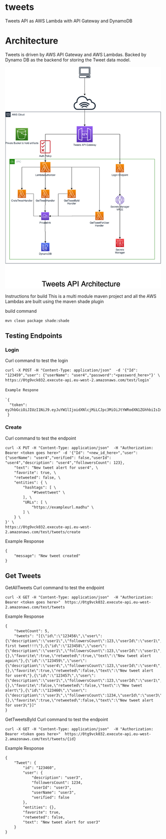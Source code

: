 # tweets
Tweets API as AWS Lambda with API Gateway and DynamoDB

# Architecture

Tweets is driven by AWS API Gateway and AWS Lambdas. Backed by Dynamo DB as the backend for storing the Tweet data model.

![TweetsAPI](https://github.com/madhu-sv/tweets/blob/master/TweetsAPI.png)


Instructions for build
This is a multi module maven project and all the AWS Lambdas are built using the maven shade plugin

build command 
```Shell
mvn clean package shade:shade
```

## Testing Endpoints

### Login

Curl command to test the login
```Shell
curl -X POST -H "Content-Type: application/json"  -d '{"Id": "123459","user": {"userName": "user4","password":"<password_here>"}' \
https://0tg9vck032.execute-api.eu-west-2.amazonaws.com/test/login`

Example Respone

`{
  "token": eyJhbGciOiJIUzI1NiJ9.eyJuYW1lIjoidXNlcjMiLCJpc3MiOiJtYWRodXN1ZGhhbiIsImF1ZCI6InRlc3QgYXVkaWVuY2UiLCJleHAiOjE2NDI0MTM5NTR9.mEMnKaF2GUkA4zGhG7dVwACk_Tvc3HSDTjJJPxQoAKE"
 }
 ```

### Create
Curl command to test the endpoint
```Shell
curl -X PUT -H "Content-Type: application/json"  -H "Authorization: Bearer <token goes here>" -d '{"Id": "<new_id_here>","user": {"userName": "user4","verified": false,"userId": "user4","description": "user4","followersCount": 123},
    "text": "New tweet alert for user4", \
    "favorite": true, \
    "retweeted": false, \
    "entities": { \
        "hashtags": [ \
            "#tweettweet" \
        ], \
        "URLs": [ \
            "https://exampleurl.madhu" \
        ] \
    } \
}' \
https://0tg9vck032.execute-api.eu-west-2.amazonaws.com/test/tweets/create
```

Example Response 
```Shell
{
    "message": "New tweet created"
}
```


## Get Tweets
GetAllTweets
Curl command to test the endpoint
```Shell
curl -X GET -H "Content-Type: application/json"  -H "Authorization: Bearer <token goes here>"  https://0tg9vck032.execute-api.eu-west-2.amazonaws.com/test/tweets
```

Example Response
```Shell
{
    "tweetCount": 5,
    "tweets": "[{\"id\":\"123456\",\"user\":{\"description\":\"user1\",\"followersCount\":123,\"userId\":\"user1\",\"userName\":\"user1\",\"verified\":false},\"favorite\":false,\"retweeted\":false,\"text\":\"My first tweet!!!\"},{\"id\":\"123458\",\"user\":{\"description\":\"user1\",\"followersCount\":123,\"userId\":\"user1\",\"userName\":\"user1\",\"verified\":false},\"entities\":{},\"favorite\":true,\"retweeted\":true,\"text\":\"New tweet alert again\"},{\"id\":\"123459\",\"user\":{\"description\":\"user4\",\"followersCount\":123,\"userId\":\"user4\",\"userName\":\"user4\",\"verified\":false},\"entities\":{},\"favorite\":true,\"retweeted\":false,\"text\":\"New tweet alert for user4\"},{\"id\":\"123457\",\"user\":{\"description\":\"user1\",\"followersCount\":123,\"userId\":\"user1\",\"userName\":\"user1\",\"verified\":false},\"entities\":{},\"favorite\":false,\"retweeted\":false,\"text\":\"New tweet alert\"},{\"id\":\"123460\",\"user\":{\"description\":\"user3\",\"followersCount\":1234,\"userId\":\"user3\",\"userName\":\"user3\",\"verified\":false},\"entities\":{},\"favorite\":true,\"retweeted\":false,\"text\":\"New tweet alert for user3\"}]"
}
```

GetTweetsById
Curl command to test the endpoint
```Shell
curl -X GET -H "Content-Type: application/json"  -H "Authorization: Bearer <token goes here>"  https://0tg9vck032.execute-api.eu-west-2.amazonaws.com/test/tweets/{id}
```
Example Response

```Shell
{
    "Tweet": {
        "id": "123460",
        "user": {
            "description": "user3",
            "followersCount": 1234,
            "userId": "user3",
            "userName": "user3",
            "verified": false
        },
        "entities": {},
        "favorite": true,
        "retweeted": false,
        "text": "New tweet alert for user3"
    }
}
```








